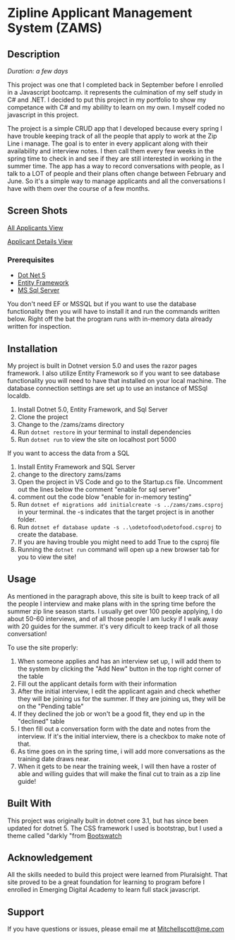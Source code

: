 # Zipline Applicant Management System (ZAMS)

## Description

_Duration: a few days_

This project was one that I completed back in September before I enrolled in a Javascript bootcamp. it represents the culmination of my self study in C# and .NET. 
I decided to put this project in my portfolio to show my competance with C# and my abililty to learn on my own. I myself coded no javascript in this project.

The project is a simple CRUD app that I developed because every spring I have trouble keeping track of all the people that apply to work at the Zip Line i manage.
The goal is to enter in every applicant along with their availability and interview notes. I then call them every few weeks in the spring time to check in and see if they
are still interested in working in the summer time. The app has a way to record conversations with people, as I talk to a LOT of people and their plans often change
between February and June. So it's a simple way to manage applicants and all the conversations I have with them over the course of a few months.

## Screen Shots

[All Applicants View](https://i.ibb.co/sKV8FLf/allapplicants.png)

[Applicant Details View](https://i.ibb.co/SJRs49V/applicant-details.png)

### Prerequisites

- [Dot Net 5](https://dotnet.microsoft.com/download/dotnet/5.0)
- [Entity Framework](https://docs.microsoft.com/en-us/ef/core/get-started/overview/install)
- [MS Sql Server](https://docs.microsoft.com/en-us/sql/database-engine/configure-windows/sql-server-express-localdb?view=sql-server-ver15)

You don't need EF or MSSQL but if you want to use the database functionality then you will have to install it and run the commands written below.
Right off the bat the program runs with in-memory data already written for inspection.

## Installation

My project is built in Dotnet version 5.0 and uses the razor pages framework. I also utilize Entity Framework so if you want to see database functionality you will need to have that installed on your local machine.
The database connection settings are set up to use an instance of MSSql localdb.

1. Install Dotnet 5.0, Entity Framework, and Sql Server
2. Clone the project
3. Change to the /zams/zams directory
4. Run `dotnet restore` in your terminal to install dependencies
5. Run `dotnet run` to view the site on localhost port 5000

If you want to access the data from a SQL 
1. Install Entity Framework and SQL Server
2. change to the directory zams/zams
3. Open the project in VS Code and go to the Startup.cs file. Uncomment out the lines below the comment "enable for sql server"
4. comment out the code blow "enable for in-memory testing"
5. Run `dotnet ef migrations add initialcreate -s ../zams/zams.csproj` in your terminal. the -s indicates that the target project is in another folder.
6. Run `dotnet ef database update -s ..\odetofood\odetofood.csproj` to create the database.
7. If you are having trouble you might need to add <GenerateRuntimeConfigurationFiles>True</GenerateRuntimeConfigurationFiles> to the csproj file
8. Running the `dotnet run` command will open up a new browser tab for you to view the site!

## Usage

As mentioned in the paragraph above, this site is built to keep track of all the people I interview and make plans with in the spring time before the summer
zip line season starts. I usually get over 100 people applying, I do about 50-60 interviews, and of all those people I am lucky if I walk away with 20
guides for the summer. it's very dificult to keep track of all those conversation!

To use the site properly:
1. When someone applies and has an interview set up, I will add them to the system by clicking the "Add New" button in the top right corner of the table
2. Fill out the applicant details form with their information
3. After the initial interview, I edit the applicant again and check whether they will be joining us for the summer. If they are joining us, they will be on the "Pending table"
4. If they declined the job or won't be a good fit, they end up in the "declined" table
5. I then fill out a conversation form with the date and notes from the interview. If it's the initial interview, there is a checkbox to make note of that.
6. As time goes on in the spring time, i will add more conversations as the training date draws near.
7. When it gets to be near the training week, I will then have a roster of able and willing guides that will make the final cut to train as a zip line guide!

## Built With

This project was originally built in dotnet core 3.1, but has since been updated for dotnet 5. The CSS framework I used is bootstrap, but I used a theme called "darkly "from [Bootswatch](https://bootswatch.com/darkly/)

## Acknowledgement
All the skills needed to build this project were learned from Pluralsight. 
That site proved to be a great foundation for learning to program before I enrolled in Emerging Digital Academy to learn full stack javascript.

## Support
If you have questions or issues, please email me at Mitchellscott@me.com
